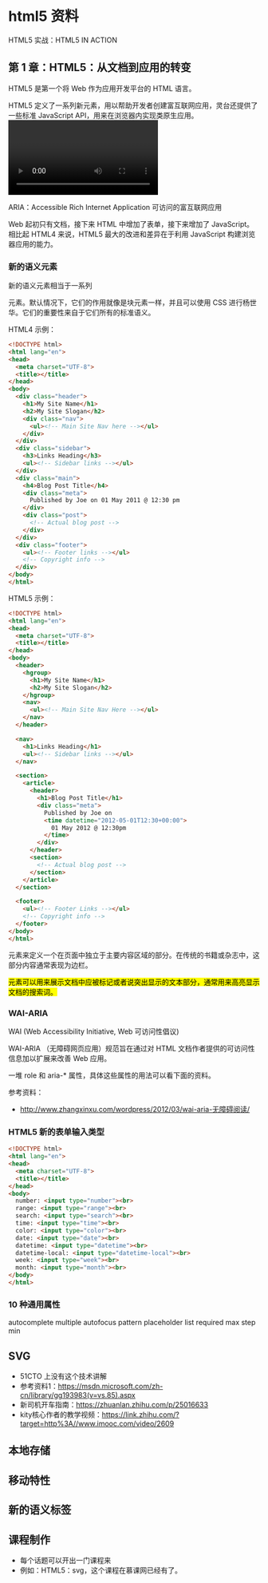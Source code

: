 # html5 资料

HTML5 实战：HTML5 IN ACTION

## 第 1 章：HTML5：从文档到应用的转变

HTML5 是第一个将 Web 作为应用开发平台的 HTML 语言。

HTML5 定义了一系列新元素，用以帮助开发者创建富互联网应用，灵台还提供了一些标准 JavaScript API，用来在浏览器内实现类原生应用。<video> 元素就是 HTML5 的新元素的一员，有了它，我们就可以在浏览器中播放视频，而无需安装任何额外插件。

ARIA：Accessible Rich Internet Application 可访问的富互联网应用

Web 起初只有文档，接下来 HTML 中增加了表单，接下来增加了 JavaScript。相比起 HTML4 来说，HTML5 最大的改进和差异在于利用 JavaScript 构建浏览器应用的能力。

### 新的语义元素

新的语义元素相当于一系列 <div> 元素。默认情况下，它们的作用就像是块元素一样，并且可以使用 CSS 进行杨世华。它们的重要性来自于它们所有的标准语义。

HTML4 示例：
```html
<!DOCTYPE html>
<html lang="en">
<head>
  <meta charset="UTF-8">
  <title></title>
</head>
<body>
  <div class="header">
    <h1>My Site Name</h1>
    <h2>My Site Slogan</h2>
    <div class="nav">
      <ul><!-- Main Site Nav here --></ul>
    </div>
  </div>
  <div class="sidebar">
    <h3>Links Heading</h3>
    <ul><!-- Sidebar links --></ul>
  </div>
  <div class="main">
    <h4>Blog Post Title</h4>
    <div class="meta">
      Published by Joe on 01 May 2011 @ 12:30 pm
    </div>
    <div class="post">
      <!-- Actual blog post -->
    </div>
  </div>
  <div class="footer">
    <ul><!-- Footer links --></ul>
    <!-- Copyright info -->
  </div>
</body>
</html>
```

HTML5 示例：
```html
<!DOCTYPE html>
<html lang="en">
<head>
  <meta charset="UTF-8">
  <title></title>
</head>
<body>
  <header>
    <hgroup>
      <h1>My Site Name</h1>
      <h2>My Site Slogan</h2>
    </hgroup>
    <nav>
      <ul><!-- Main Site Nav Here --></ul>
    </nav>
  </header>

  <nav>
    <h1>Links Heading</h1>
    <ul><!-- Sidebar links --></ul>
  </nav>

  <section>
    <article>
      <header>
        <h1>Blog Post Title</h1>
        <div class="meta">
          Published by Joe on
          <time datetime="2012-05-01T12:30+00:00">
            01 May 2012 @ 12:30pm
          </time>
        </div>
      </header>
      <section>
        <!-- Actual blog post -->
      </section>
    </article>
  </section>

  <footer>
    <ul><!-- Footer Links --></ul>
    <!-- Copyright info -->
  </footer>
</body>
</html>
```

<aside> 元素来定义一个在页面中独立于主要内容区域的部分。在传统的书籍或杂志中，这部分内容通常表现为边栏。

<mark> 元素可以用来展示文档中应被标记或者说突出显示的文本部分，通常用来高亮显示文档的搜索词。

### WAI-ARIA

WAI (Web Accessibility Initiative, Web 可访问性倡议)

WAI-ARIA （无障碍网页应用）规范旨在通过对 HTML 文档作者提供的可访问性信息加以扩展来改善 Web 应用。

一堆 role 和 aria-\* 属性，具体这些属性的用法可以看下面的资料。

参考资料：
- http://www.zhangxinxu.com/wordpress/2012/03/wai-aria-无障碍阅读/

### HTML5 新的表单输入类型

```html
<!DOCTYPE html>
<html lang="en">
<head>
  <meta charset="UTF-8">
  <title></title>
</head>
<body>
  number: <input type="number"><br>
  range: <input type="range"><br>
  search: <input type="search"><br>
  time: <input type="time"><br>
  color: <input type="color"><br>
  date: <input type="date"><br>
  datetime: <input type="datetime"><br>
  datetime-local: <input type="datetime-local"><br>
  week: <input type="week"><br>
  month: <input type="month"><br>
</body>
</html>
```

### 10 种通用属性

autocomplete
multiple
autofocus
pattern
placeholder
list
required
max
step
min

## SVG

- 51CTO 上没有这个技术讲解
- 参考资料1：https://msdn.microsoft.com/zh-cn/library/gg193983(v=vs.85).aspx
- 新司机开车指南：https://zhuanlan.zhihu.com/p/25016633
- kity核心作者的教学视频：https://link.zhihu.com/?target=http%3A//www.imooc.com/video/2609

## 本地存储

## 移动特性

## 新的语义标签


## 课程制作

- 每个话题可以开出一门课程来
- 例如：HTML5：svg，这个课程在慕课网已经有了。


